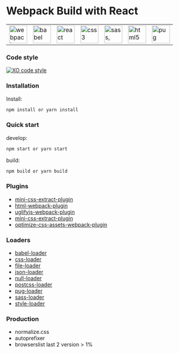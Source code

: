 Webpack Build with React
=============================

<table align="center">
    <tr>
        <td>
            <img width="48" height="48" title="webpack" src="https://cdn.worldvectorlogo.com/logos/webpack-icon.svg">
        </td>
        <td>
            <img width="48" height="48" title="babel" src="https://cdn.worldvectorlogo.com/logos/babel-10.svg">
        </td>
        <td>
            <img width="48" height="48" title="react" src="https://cdn.worldvectorlogo.com/logos/react.svg">
        </td>
        <td>
            <img width="48" height="48" title="css3" src="https://cdn.worldvectorlogo.com/logos/css-3.svg">
        </td>
        <td>
            <img width="48" height="48" title="sass, scss" src="https://cdn.worldvectorlogo.com/logos/sass-1.svg">
        </td>
        <td>
            <img width="48" height="48" title="html5" src="https://cdn.worldvectorlogo.com/logos/html5.svg">
        </td>
        <td>
            <img width="48" height="48" title="pug" src="https://cdn.worldvectorlogo.com/logos/pug.svg">
        </td>
    </tr>
</table>

### Code style
[![XO code style](https://img.shields.io/badge/code_style-XO-5ed9c7.svg)](https://github.com/xojs/xo)

### Installation
Install:
```bash
npm install or yarn install
```

### Quick start
develop:
```bash
npm start or yarn start
```
build:
```bash
npm build or yarn build
```
### Plugins
* [mini-css-extract-plugin][mini-css]
* [html-webpack-plugin][html-plugin]
* [uglifyjs-webpack-plugin][uglifyjs-plugin]
* [mini-css-extract-plugin][mini-css-extract-plugin]
* [optimize-css-assets-webpack-plugin][optimize-css-assets-webpack-plugin]

[mini-css]: https://webpack.js.org/plugins/mini-css-extract-plugin
[html-plugin]: https://webpack.js.org/plugins/html-webpack-plugin
[uglifyjs-plugin]: https://webpack.js.org/plugins/uglifyjs-webpack-plugin
[mini-css-extract-plugin]: https://webpack.js.org/plugins/mini-css-extract-plugin
[optimize-css-assets-webpack-plugin]: https://webpack.js.org/plugins/mini-css-extract-plugin/#minimizing-for-production

### Loaders
* [babel-loader][babel-loader-link]
* [css-loader][css-loader-link]
* [file-loader][file-loader-link]
* [json-loader][json-loader-link]
* [null-loader][null-loader-link]
* [postcss-loader][postcss-loader-link]
* [pug-loader][pug-loader-link]
* [sass-loader][sass-loader-link]
* [style-loader][style-loader-link]

[babel-loader-link]: https://webpack.js.org/loaders/babel-loader
[css-loader-link]: https://webpack.js.org/loaders/css-loader
[file-loader-link]: https://webpack.js.org/loaders/file-loader
[json-loader-link]: https://webpack.js.org/loaders/json-loader
[null-loader-link]: https://webpack.js.org/loaders/null-loader
[postcss-loader-link]: https://webpack.js.org/loaders/postcss-loader
[pug-loader-link]: https://github.com/pugjs/pug-loader
[sass-loader-link]: https://webpack.js.org/loaders/sass-loader
[style-loader-link]: https://webpack.js.org/loaders/style-loader

### Production
* normalize.css
* autoprefixer
* browserslist
    last 2 version
    &gt; 1%